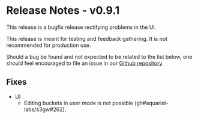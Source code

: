 # Release Notes - v0.9.1

This release is a bugfix release rectifying problems in the UI.

This release is meant for testing and feedback gathering. It is not recommended
for production use.

Should a bug be found and not expected to be related to the list below, one
should feel encouraged to file an issue in our
[Github repository](https://github.com/aquarist-labs/s3gw/issues/new/choose).

## Fixes

- UI
  - Editing buckets in user mode is not possible (gh#aquarist-labs/s3gw#262).
